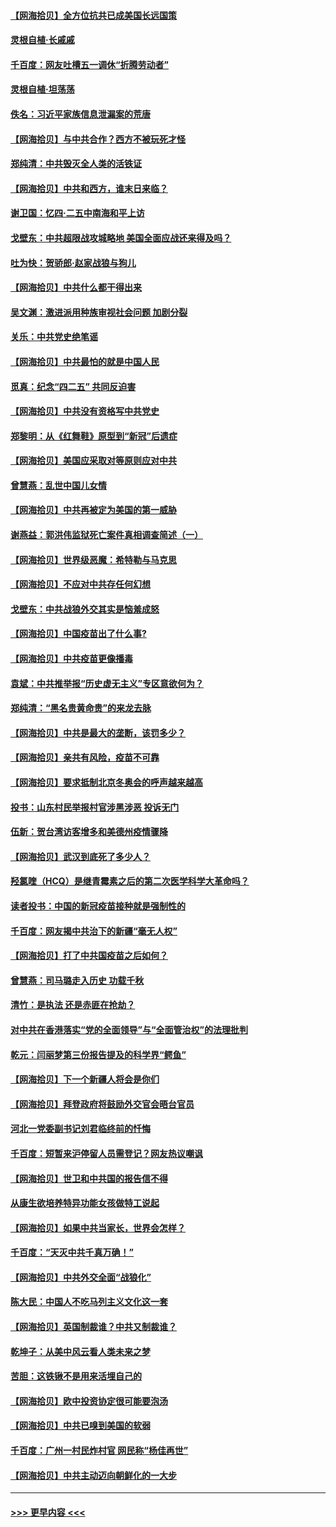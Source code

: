#### [【网海拾贝】全方位抗共已成美国长远国策](../pages/nsc993/n12906878.md?t=04271652) 
#### [灵根自植‧长戚戚](../pages/nsc993/n12905585.md?t=04271652) 
#### [千百度：网友吐槽五一调休“折腾劳动者”](../pages/nsc993/n12905934.md?t=04271652) 
#### [灵根自植‧坦荡荡](../pages/nsc993/n12905562.md?t=04271652) 
#### [佚名：习近平家族信息泄漏案的荒唐](../pages/nsc993/n12904705.md?t=04271652) 
#### [【网海拾贝】与中共合作？西方不被玩死才怪](../pages/nsc993/n12903873.md?t=04271652) 
#### [郑纯清：中共毁灭全人类的活铁证](../pages/nsc993/n12903785.md?t=04271652) 
#### [【网海拾贝】中共和西方，谁末日来临？](../pages/nsc993/n12903482.md?t=04271652) 
#### [谢卫国：忆四‧二五中南海和平上访](../pages/nsc993/n12902192.md?t=04271652) 
#### [戈壁东：中共超限战攻城略地 美国全面应战还来得及吗？](../pages/nsc993/n12902297.md?t=04271652) 
#### [吐为快：贺骄郎‧赵家战狼与狗儿](../pages/nsc993/n12902280.md?t=04271652) 
#### [【网海拾贝】中共什么都干得出来](../pages/nsc993/n12897500.md?t=04271652) 
#### [吴文渊：激进派用种族审视社会问题 加剧分裂](../pages/nsc993/n12893881.md?t=04271652) 
#### [关乐：中共党史绝笔谣](../pages/nsc993/n12897270.md?t=04271652) 
#### [【网海拾贝】中共最怕的就是中国人民](../pages/nsc993/n12894705.md?t=04271652) 
#### [觅真：纪念“四二五” 共同反迫害](../pages/nsc993/n12894553.md?t=04271652) 
#### [【网海拾贝】中共没有资格写中共党史](../pages/nsc993/n12892231.md?t=04271652) 
#### [郑黎明：从《红舞鞋》原型到“新冠”后遗症](../pages/nsc993/n12890469.md?t=04271652) 
#### [【网海拾贝】美国应采取对等原则应对中共](../pages/nsc993/n12889176.md?t=04271652) 
#### [曾慧燕：乱世中国儿女情](../pages/nsc993/n12887931.md?t=04271652) 
#### [【网海拾贝】中共再被定为美国的第一威胁](../pages/nsc993/n12887580.md?t=04271652) 
#### [谢燕益：郭洪伟监狱死亡案件真相调查简述（一）](../pages/nsc993/n12885648.md?t=04271652) 
#### [【网海拾贝】世界级恶魔：希特勒与马克思](../pages/nsc993/n12884062.md?t=04271652) 
#### [【网海拾贝】不应对中共存任何幻想](../pages/nsc993/n12881460.md?t=04271652) 
#### [戈壁东：中共战狼外交其实是恼羞成怒](../pages/nsc993/n12880392.md?t=04271652) 
#### [【网海拾贝】中国疫苗出了什么事?](../pages/nsc993/n12879124.md?t=04271652) 
#### [【网海拾贝】中共疫苗更像播毒](../pages/nsc993/n12876631.md?t=04271652) 
#### [袁斌：中共推举报“历史虚无主义”专区意欲何为？](../pages/nsc993/n12876530.md?t=04271652) 
#### [郑纯清：“黑名贵黄命贵”的来龙去脉](../pages/nsc993/n12875589.md?t=04271652) 
#### [【网海拾贝】中共是最大的垄断，该罚多少？](../pages/nsc993/n12874006.md?t=04271652) 
#### [【网海拾贝】亲共有风险，疫苗不可靠](../pages/nsc993/n12872224.md?t=04271652) 
#### [【网海拾贝】要求抵制北京冬奥会的呼声越来越高](../pages/nsc993/n12868962.md?t=04271652) 
#### [投书：山东村民举报村官涉黑涉恶 投诉无门](../pages/nsc993/n12869726.md?t=04271652) 
#### [伍新：贺台湾访客增多和美德州疫情骤降](../pages/nsc993/n12865651.md?t=04271652) 
#### [【网海拾贝】武汉到底死了多少人？](../pages/nsc993/n12863707.md?t=04271652) 
#### [羟氯喹（HCQ）是继青霉素之后的第二次医学科学大革命吗？](../pages/nsc993/n12638564.md?t=04271652) 
#### [读者投书：中国的新冠疫苗接种就是强制性的](../pages/nsc993/n12859932.md?t=04271652) 
#### [千百度：网友揭中共治下的新疆“毫无人权”](../pages/nsc993/n12858385.md?t=04271652) 
#### [【网海拾贝】打了中共国疫苗之后如何？](../pages/nsc993/n12857866.md?t=04271652) 
#### [曾慧燕：司马璐走入历史 功载千秋](../pages/nsc993/n12856996.md?t=04271652) 
#### [清竹：是执法 还是赤匪在抢劫？](../pages/nsc993/n12856952.md?t=04271652) 
#### [对中共在香港落实“党的全面领导”与“全面管治权”的法理批判](../pages/nsc993/n12856929.md?t=04271652) 
#### [乾元：闫丽梦第三份报告提及的科学界“鳄鱼”](../pages/nsc993/n12855985.md?t=04271652) 
#### [【网海拾贝】下一个新疆人将会是你们](../pages/nsc993/n12855864.md?t=04271652) 
#### [【网海拾贝】拜登政府将鼓励外交官会晤台官员](../pages/nsc993/n12853615.md?t=04271652) 
#### [河北一党委副书记刘君临终前的忏悔](../pages/nsc993/n12849420.md?t=04271652) 
#### [千百度：短暂来沪停留人员需登记？网友热议嘲讽](../pages/nsc993/n12853497.md?t=04271652) 
#### [【网海拾贝】世卫和中共国的报告信不得](../pages/nsc993/n12850902.md?t=04271652) 
#### [从康生欲培养特异功能女孩做特工说起](../pages/nsc993/n12849289.md?t=04271652) 
#### [【网海拾贝】如果中共当家长，世界会怎样？](../pages/nsc993/n12848436.md?t=04271652) 
#### [千百度：“天灭中共千真万确！”](../pages/nsc993/n12845659.md?t=04271652) 
#### [【网海拾贝】中共外交全面“战狼化”](../pages/nsc993/n12845607.md?t=04271652) 
#### [陈大民：中国人不吃马列主义文化这一套](../pages/nsc993/n12842496.md?t=04271652) 
#### [【网海拾贝】英国制裁谁？中共又制裁谁？](../pages/nsc993/n12840909.md?t=04271652) 
#### [乾坤子：从美中风云看人类未来之梦](../pages/nsc993/n12840590.md?t=04271652) 
#### [苦胆：这铁锹不是用来活埋自己的](../pages/nsc993/n12839512.md?t=04271652) 
#### [【网海拾贝】欧中投资协定很可能要泡汤](../pages/nsc993/n12835122.md?t=04271652) 
#### [【网海拾贝】中共已嗅到美国的软弱](../pages/nsc993/n12832411.md?t=04271652) 
#### [千百度：广州一村民炸村官 网民称“杨佳再世”](../pages/nsc993/n12832380.md?t=04271652) 
#### [【网海拾贝】中共主动迈向朝鲜化的一大步](../pages/nsc993/n12829887.md?t=04271652) 

----
#### [ >>> 更早内容 <<< ](../indexes/nsc993-earlier.md)
